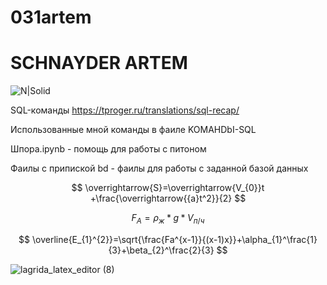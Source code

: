 # 031artem
# SCHNAYDER ARTEM 
![N|Solid](https://encrypted-tbn0.gstatic.com/images?q=tbn:ANd9GcS9xYyNi2paBBBDQtbowf_3FQZqZURfEKegengi-MHzAt452Gc3ajq9mfpM8DzT-_UPcOA&usqp=CAU)



SQL-команды https://tproger.ru/translations/sql-recap/


Использованные мной команды в фаиле KOMAHDbI-SQL


Шпора.ipynb - помощь для работы с питоном


Фаилы с припиской bd - фаилы для работы с заданной базой данных

$$ \overrightarrow{S}=\overrightarrow{V_{0}}t +\frac{\overrightarrow{{a}t^2}}{2} $$

$$ F_{A}=ρ_{ж}*g*V_{п/ч} $$

$$ \overline{E_{1}^{2}}=\sqrt{\frac{Fa^{x-1}}{(x-1)x}}+\alpha_{1}^\frac{1}{3}+\beta_{2}^\frac{2}{3} $$

![lagrida_latex_editor (8)](https://user-images.githubusercontent.com/114712753/201247244-f7dfd3c7-5d51-45df-ad4d-007449e5a791.png)
